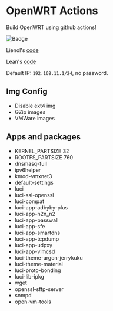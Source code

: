# OpenWRT Actions

Build OpenWRT using github actions!

![Badge](https://github.com/alecthw/openwrt-action/workflows/Openwrt-AutoBuild/badge.svg)

Lienol's [code](https://github.com/Lienol/openwrt)

Lean's [code](https://github.com/coolsnowwolf/lede)

Default IP: `192.168.11.1/24`, no password.

## Img Config

- Disable ext4 img
- GZip images
- VMWare images

## Apps and packages

- KERNEL_PARTSIZE 32
- ROOTFS_PARTSIZE 760
- dnsmasq-full
- ipv6helper
- kmod-vmxnet3
- default-settings
- luci
- luci-ssl-openssl
- luci-compat
- luci-app-adbyby-plus
- luci-app-n2n_n2
- luci-app-passwall
- luci-app-sfe
- luci-app-smartdns
- luci-app-tcpdump
- luci-app-udpxy
- luci-app-vlmcsd
- luci-theme-argon-jerrykuku
- luci-theme-material
- luci-proto-bonding
- luci-lib-ipkg
- wget
- openssl-sftp-server
- snmpd
- open-vm-tools
